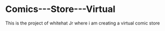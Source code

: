 # Comics---Store---Virtual
This is the project of whitehat Jr where i am creating a virtual comic store
